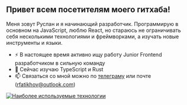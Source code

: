 ## Привет всем посетителям моего гитхаба!

Меня зовут Руслан и я начинающий разработчик. Программирую в основном на JavaScript, люблю React, но стараюсь не ограничивать себя несколькими технологиями и фреймворками, а изучать новые инструменты и языки.

- ⚡ В настоящее время активно ищу работу Junior Frontend разработчиком в сильную команду
- 🌱 Сейчас изучаю TypeScript и Rust
- 📫 Связаться со мной можно по [телеграму](t.me/rfatykhov) или почте (rfatikhov@outlook.com)
                               
[![Наиболее используемые технологии](https://github-readme-stats.vercel.app/api/top-langs/?username=rfatykhov&layout=compact&show_icons=true&theme=dracula)](https://github.com/anuraghazra/github-readme-stats)

